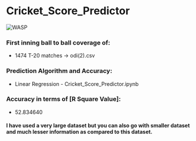 # Cricket_Score_Predictor
![WASP](https://user-images.githubusercontent.com/96677478/180451351-76ed63c5-835c-4600-9304-7ff1953a3d84.png)

### **First inning ball to ball coverage of:**
 * 1474 T-20 matches -> odi(2).csv

 
### **Prediction Algorithm and Accuracy:**
* Linear Regression - Cricket_Score_Predictor.ipynb

### **Accuracy in terms of [R Square Value]:**
* 52.834640

#### I have used a very large dataset but you can also go with smaller dataset and much lesser information as compared to this dataset.
